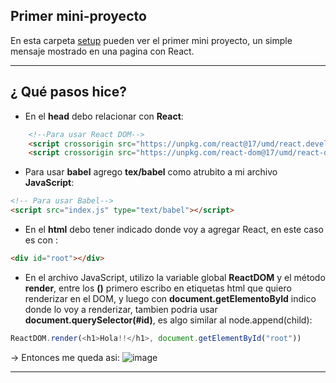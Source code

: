 ## Primer mini-proyecto

En esta carpeta [setup](https://github.com/eugenia1984/react-varios-cursos/tree/main/03_scrimba/01_setup) pueden ver el primer mini proyecto, un simple mensaje mostrado en una pagina con React.

---

## ¿ Qué pasos hice?

- En el **head** debo relacionar con **React**:
```html
    <!--Para usar React DOM-->
    <script crossorigin src="https://unpkg.com/react@17/umd/react.development.js"></script>
    <script crossorigin src="https://unpkg.com/react-dom@17/umd/react-dom.development.js"></script>
```

- Para usar **babel** agrego **tex/babel** como atrubito a mi archivo **JavaScript**:

```html
<!-- Para usar Babel-->
<script src="index.js" type="text/babel"></script>
```

- En el **html** debo tener indicado donde voy a agregar React, en este caso es con :
 ```html 
<div id="root"></div>
```

- En el archivo JavaScript, utilizo la variable global **ReactDOM** y el método **render**, entre los **()** primero escribo en etiquetas html que quiero renderizar en el DOM, y luego con **document.getElementoById** indico donde lo voy a renderizar, tambien podria usar **document.querySelector(#id)**, es algo similar al node.append(child):

```JavaScript
ReactDOM.render(<h1>Hola!!</h1>, document.getElementById("root"))
```

-> Entonces me queda asi:
![image](https://user-images.githubusercontent.com/72580574/200191998-abc60fff-8a8b-4e3c-b495-ee7f2b60aff8.png)


---
